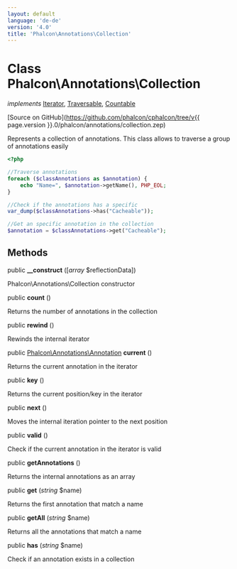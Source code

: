 ```yaml
---
layout: default
language: 'de-de'
version: '4.0'
title: 'Phalcon\Annotations\Collection'
---
```

# Class **Phalcon\Annotations\Collection**

*implements* [Iterator](https://php.net/manual/en/class.iterator.php), [Traversable](https://php.net/manual/en/class.traversable.php), [Countable](https://php.net/manual/en/class.countable.php)

[Source on GitHub](https://github.com/phalcon/cphalcon/tree/v{{ page.version }}.0/phalcon/annotations/collection.zep)

Represents a collection of annotations. This class allows to traverse a group of annotations easily

```php
<?php

//Traverse annotations
foreach ($classAnnotations as $annotation) {
    echo "Name=", $annotation->getName(), PHP_EOL;
}

//Check if the annotations has a specific
var_dump($classAnnotations->has("Cacheable"));

//Get an specific annotation in the collection
$annotation = $classAnnotations->get("Cacheable");

```

## Methods

public **__construct** ([*array* $reflectionData])

Phalcon\Annotations\Collection constructor

public **count** ()

Returns the number of annotations in the collection

public **rewind** ()

Rewinds the internal iterator

public [Phalcon\Annotations\Annotation](Phalcon_Annotations_Annotation) **current** ()

Returns the current annotation in the iterator

public **key** ()

Returns the current position/key in the iterator

public **next** ()

Moves the internal iteration pointer to the next position

public **valid** ()

Check if the current annotation in the iterator is valid

public **getAnnotations** ()

Returns the internal annotations as an array

public **get** (*string* $name)

Returns the first annotation that match a name

public **getAll** (*string* $name)

Returns all the annotations that match a name

public **has** (*string* $name)

Check if an annotation exists in a collection